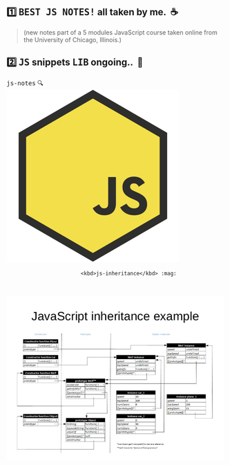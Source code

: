 ## :one: <kbd>BEST JS NOTES!</kbd> all taken by me.   &nbsp;:coffee:  
> (new notes part of a 5 modules JavaScript course taken online from the University of Chicago, Illinois.)

## :two: <kbd>JS</kbd> snippets <kbd>LIB</kbd> ongoing.. &nbsp;:rocket:





  
 <kbd>js-notes</kbd> :mag:
 <br>
 ![js1](images/JSU.png)

                            <kbd>js-inheritance</kbd> :mag:
<br />
  
 
 ![js1](images/jsinheritance.jpg)
 
 
 
 
 
  


